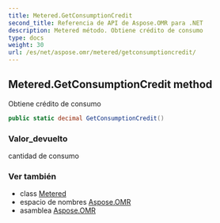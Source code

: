 ```yaml
---
title: Metered.GetConsumptionCredit
second_title: Referencia de API de Aspose.OMR para .NET
description: Metered método. Obtiene crédito de consumo
type: docs
weight: 30
url: /es/net/aspose.omr/metered/getconsumptioncredit/
---
```

## Metered.GetConsumptionCredit method

Obtiene crédito de consumo

```csharp
public static decimal GetConsumptionCredit()
```

### Valor_devuelto

cantidad de consumo

### Ver también

* class [Metered](../)
* espacio de nombres [Aspose.OMR](../../metered/)
* asamblea [Aspose.OMR](../../../)


